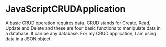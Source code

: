 # JavaScriptCRUDApplication
A basic CRUD operation requires data. CRUD stands for Create, Read, Update and Delete and these are four basic functions to manipulate data in a database. It can be any database. For my CRUD application, I am using data in a JSON object.
